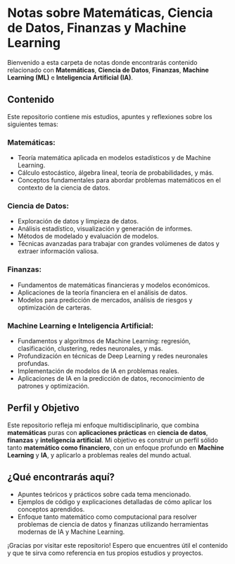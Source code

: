 # Notas sobre Matemáticas, Ciencia de Datos, Finanzas y Machine Learning

Bienvenido a esta carpeta de notas donde encontrarás contenido relacionado con **Matemáticas**, **Ciencia de Datos**, **Finanzas**, **Machine Learning (ML)** e **Inteligencia Artificial (IA)**.

## Contenido

Este repositorio contiene mis estudios, apuntes y reflexiones sobre los siguientes temas:

### Matemáticas:
- Teoría matemática aplicada en modelos estadísticos y de Machine Learning.
- Cálculo estocástico, álgebra lineal, teoría de probabilidades, y más.
- Conceptos fundamentales para abordar problemas matemáticos en el contexto de la ciencia de datos.

### Ciencia de Datos:
- Exploración de datos y limpieza de datos.
- Análisis estadístico, visualización y generación de informes.
- Métodos de modelado y evaluación de modelos.
- Técnicas avanzadas para trabajar con grandes volúmenes de datos y extraer información valiosa.

### Finanzas:
- Fundamentos de matemáticas financieras y modelos económicos.
- Aplicaciones de la teoría financiera en el análisis de datos.
- Modelos para predicción de mercados, análisis de riesgos y optimización de carteras.

### Machine Learning e Inteligencia Artificial:
- Fundamentos y algoritmos de Machine Learning: regresión, clasificación, clustering, redes neuronales, y más.
- Profundización en técnicas de Deep Learning y redes neuronales profundas.
- Implementación de modelos de IA en problemas reales.
- Aplicaciones de IA en la predicción de datos, reconocimiento de patrones y optimización.

## Perfil y Objetivo

Este repositorio refleja mi enfoque multidisciplinario, que combina **matemáticas** puras con **aplicaciones prácticas** en **ciencia de datos**, **finanzas** y **inteligencia artificial**. Mi objetivo es construir un perfil sólido tanto **matemático como financiero**, con un enfoque profundo en **Machine Learning** y **IA**, y aplicarlo a problemas reales del mundo actual.

## ¿Qué encontrarás aquí?

- Apuntes teóricos y prácticos sobre cada tema mencionado.
- Ejemplos de código y explicaciones detalladas de cómo aplicar los conceptos aprendidos.
- Enfoque tanto matemático como computacional para resolver problemas de ciencia de datos y finanzas utilizando herramientas modernas de IA y Machine Learning.

¡Gracias por visitar este repositorio! Espero que encuentres útil el contenido y que te sirva como referencia en tus propios estudios y proyectos.
